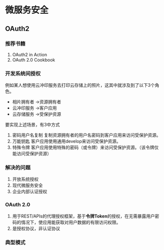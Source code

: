 # 微服务安全
## OAuth2
### 推荐书籍
1. OAuth2 in Action
2. OAuth 2.0 Cookbook

### 开发系统间授权
例如某人想使用云冲印服务去打印云存储上的照片，这其中就涉及到了以下3个角色。

* 相片拥有者  ->资源拥有者
* 云冲印服务  ->客户应用
* 云存储服务  ->受保护资源

要实现上述场景，有3中方式
1. 密码用户名复制
    复制资源拥有者的用户名密码到客户应用来访问受保护资源。
2. 万能钥匙
    客户应用使用通用develop来访问受保护资源。
3. 特殊令牌
    客户应用使用特殊的密码（或令牌）来访问受保护资源。（该令牌仅能访问受保护资源）

### 解决的问题

1. 开放系统授权 
2. 现代微服务安全 
3. 企业内部认证授权

### OAuth 2.0
1. 用于REST/APIs的代理授权框架，基于**令牌Token**的授权，在无需暴露用户密码的情况下，使应用能获取对用户数据的有限访问权限。
2. 是授权协议，非认证协议

### 典型模式












